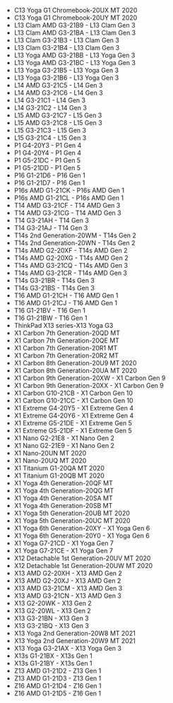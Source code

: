 - C13 Yoga G1 Chromebook-20UX MT 2020
- C13 Yoga G1 Chromebook-20UY MT 2020
- L13 Clam AMD G3-21B9 - L13 Clam Gen 3
- L13 Clam AMD G3-21BA - L13 Clam Gen 3
- L13 Clam G3-21B3 - L13 Clam Gen 3
- L13 Clam G3-21B4 - L13 Clam Gen 3
- L13 Yoga AMD G3-21BB - L13 Yoga Gen 3
- L13 Yoga AMD G3-21BC - L13 Yoga Gen 3
- L13 Yoga G3-21B5 - L13 Yoga Gen 3
- L13 Yoga G3-21B6 - L13 Yoga Gen 3
- L14 AMD G3-21C5 - L14 Gen 3
- L14 AMD G3-21C6 - L14 Gen 3
- L14 G3-21C1 - L14 Gen 3
- L14 G3-21C2 - L14 Gen 3
- L15 AMD G3-21C7 - L15 Gen 3
- L15 AMD G3-21C8 - L15 Gen 3
- L15 G3-21C3 - L15 Gen 3
- L15 G3-21C4 - L15 Gen 3
- P1 G4-20Y3 - P1 Gen 4
- P1 G4-20Y4 - P1 Gen 4
- P1 G5-21DC - P1 Gen 5
- P1 G5-21DD - P1 Gen 5
- P16 G1-21D6 - P16 Gen 1
- P16 G1-21D7 - P16 Gen 1
- P16s AMD G1-21CK - P16s AMD Gen 1
- P16s AMD G1-21CL - P16s AMD Gen 1
- T14 AMD G3-21CF - T14 AMD Gen 3
- T14 AMD G3-21CG - T14 AMD Gen 3
- T14 G3-21AH - T14 Gen 3
- T14 G3-21AJ - T14 Gen 3
- T14s 2nd Generation-20WM - T14s Gen 2
- T14s 2nd Generation-20WN - T14s Gen 2
- T14s AMD G2-20XF - T14s AMD Gen 2
- T14s AMD G2-20XG - T14s AMD Gen 2
- T14s AMD G3-21CQ - T14s AMD Gen 3
- T14s AMD G3-21CR - T14s AMD Gen 3
- T14s G3-21BR - T14s Gen 3
- T14s G3-21BS - T14s Gen 3
- T16 AMD G1-21CH - T16 AMD Gen 1
- T16 AMD G1-21CJ - T16 AMD Gen 1
- T16 G1-21BV - T16 Gen 1
- T16 G1-21BW - T16 Gen 1
- ThinkPad X13 series-X13 Yoga G3
- X1 Carbon 7th Generation-20QD MT
- X1 Carbon 7th Generation-20QE MT
- X1 Carbon 7th Generation-20R1 MT
- X1 Carbon 7th Generation-20R2 MT
- X1 Carbon 8th Generation-20U9 MT 2020
- X1 Carbon 8th Generation-20UA MT 2020
- X1 Carbon 9th Generation-20XW - X1 Carbon Gen 9
- X1 Carbon 9th Generation-20XX - X1 Carbon Gen 9
- X1 Carbon G10-21CB - X1 Carbon Gen 10
- X1 Carbon G10-21CC - X1 Carbon Gen 10
- X1 Extreme G4-20Y5 - X1 Extreme Gen 4
- X1 Extreme G4-20Y6 - X1 Extreme Gen 4
- X1 Extreme G5-21DE - X1 Extreme Gen 5
- X1 Extreme G5-21DF - X1 Extreme Gen 5
- X1 Nano G2-21E8 - X1 Nano Gen 2
- X1 Nano G2-21E9 - X1 Nano Gen 2
- X1 Nano-20UN MT 2020
- X1 Nano-20UQ MT 2020
- X1 Titanium G1-20QA MT 2020
- X1 Titanium G1-20QB MT 2020
- X1 Yoga 4th Generation-20QF MT
- X1 Yoga 4th Generation-20QG MT
- X1 Yoga 4th Generation-20SA MT
- X1 Yoga 4th Generation-20SB MT
- X1 Yoga 5th Generation-20UB MT 2020
- X1 Yoga 5th Generation-20UC MT 2020
- X1 Yoga 6th Generation-20XY - X1 Yoga Gen 6
- X1 Yoga 6th Generation-20Y0 - X1 Yoga Gen 6
- X1 Yoga G7-21CD - X1 Yoga Gen 7
- X1 Yoga G7-21CE - X1 Yoga Gen 7
- X12 Detachable 1st Generation-20UV MT 2020
- X12 Detachable 1st Generation-20UW MT 2020
- X13 AMD G2-20XH - X13 AMD Gen 2
- X13 AMD G2-20XJ - X13 AMD Gen 2
- X13 AMD G3-21CM - X13 AMD Gen 3
- X13 AMD G3-21CN - X13 AMD Gen 3
- X13 G2-20WK - X13 Gen 2
- X13 G2-20WL - X13 Gen 2
- X13 G3-21BN - X13 Gen 3
- X13 G3-21BQ - X13 Gen 3
- X13 Yoga 2nd Generation-20W8 MT 2021
- X13 Yoga 2nd Generation-20W9 MT 2021
- X13 Yoga G3-21AX - X13 Yoga Gen 3
- X13s G1-21BX - X13s Gen 1
- X13s G1-21BY - X13s Gen 1
- Z13 AMD G1-21D2 - Z13 Gen 1
- Z13 AMD G1-21D3 - Z13 Gen 1
- Z16 AMD G1-21D4 - Z16 Gen 1
- Z16 AMD G1-21D5 - Z16 Gen 1